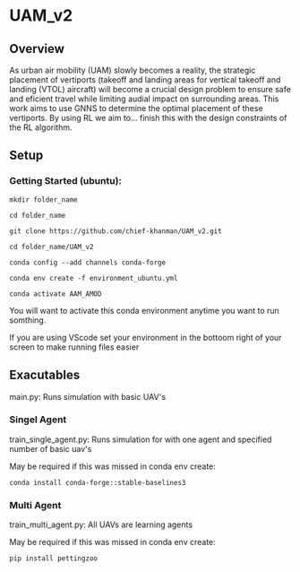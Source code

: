 # UAM_v2

## Overview

As urban air mobility (UAM) slowly becomes a reality, the strategic placement of vertiports (takeoff and landing areas for vertical takeoff and landing (VTOL) aircraft) will become a crucial design problem to ensure safe and eficient travel while limiting audial impact on surrounding areas. This work aims to use GNNS to determine the optimal placement of these vertiports. By using RL we aim to... finish this with the design constraints of the RL algorithm.

## Setup

### Getting Started (ubuntu):

```
mkdir folder_name
```

```
cd folder_name
```

```
git clone https://github.com/chief-khanman/UAM_v2.git
```

```
cd folder_name/UAM_v2
```

```
conda config --add channels conda-forge
```

```
conda env create -f environment_ubuntu.yml
```

```
conda activate AAM_AMOD
```

You will want to activate this conda environment anytime you want to run somthing.

If you are using VScode set your environment in the bottoom right of your screen to make running files easier

## Exacutables

main.py: Runs simulation with basic UAV's

### Singel Agent

train_single_agent.py: Runs simulation for with one agent and specified number of basic uav's

May be required if this was missed in conda env create:

```
conda install conda-forge::stable-baselines3
```

### Multi Agent

train_multi_agent.py: All UAVs are learning agents

May be required if this was missed in conda env create:

```
pip install pettingzoo
```
